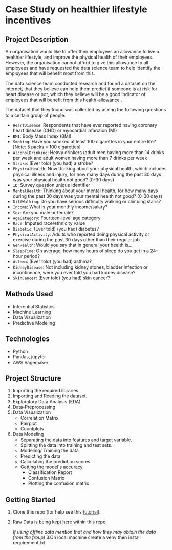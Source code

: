 # Case Study on healthier lifestyle incentives

## Project Description

An organisation would like to offer their employees an allowance to live a healthier lifestyle, and improve the physical health of their employees.
However, the organisation cannot afford to give this allowance to all employees and have requested the data science team to help identify the employees
that will benefit most from this.

The data science team conducted research and found a dataset on the internet, that they believe can help them predict if someone 
is at risk for heart disease or not, which they believe will be a good indicator of employees that will benefit from this health-allowance .
    
The dataset that they found was collected by asking the following questions to a certain group of people:
    
- `HeartDisease`:	Respondents that have ever reported having coronary heart disease (CHD) or myocardial infarction (MI)
- `BMI`:	Body Mass Index (BMI)
- `Smoking`:	Have you smoked at least 100 cigarettes in your entire life? [Note: 5 packs = 100 cigarettes]
- `AlcoholDrinking`:	Heavy drinkers (adult men having more than 14 drinks per week and adult women having more than 7 drinks per week
- `Stroke`:	(Ever told) (you had) a stroke?
- `PhysicalHealth`:	Now thinking about your physical health, which includes physical illness and injury, for how many days during the past 30 days was your physical health not good? (0-30 days)
- `ID`:	Survey question unique identifier
- `MentalHealth`:	Thinking about your mental health, for how many days during the past 30 days was your mental health not good? (0-30 days)
- `DiffWalking`:	Do you have serious difficulty walking or climbing stairs?
- `Income`: What is your monthly income/salary?	
- `Sex`:	Are you male or female?
- `AgeCategory`:	Fourteen-level age category
- `Race`:	Imputed race/ethnicity value
- `Diabetic`:	(Ever told) (you had) diabetes?
- `PhysicalActivity`:	Adults who reported doing physical activity or exercise during the past 30 days other than their regular job
- `GenHealth`:	Would you say that in general your health is...
- `SleepTime`:	On average, how many hours of sleep do you get in a 24-hour period?
- `Asthma`:	(Ever told) (you had) asthma?
- `KidneyDisease`:	Not including kidney stones, bladder infection or incontinence, were you ever told you had kidney disease?
- `SkinCancer`:	(Ever told) (you had) skin cancer?

## Methods Used
* Inferential Statistics
* Machine Learning
* Data Visualization
* Predictive Modeling
        
## Technologies
* Python
* Pandas, jupyter
* AWS Sagemaker

## Project Structure
1. Importing the required libraries.
2. Importing and Reading the dataset.
3. Exploratory Data Analysis (EDA)
4. Data-Preprocessing
5. Data Visualization
    - Correlation Matrix
    - Pairplot
    - Countplots
6. Data Modeling
    - Separating the data into features and target variable.
    - Splitting the data into training and test sets.
    - Modeling/ Training the data
    - Predicting the data
    - Calculating the prediction scores
    - Getting the model's accuracy
        - Classification Report
        - Confusion Matrix
        - Plotting the confusion matrix

## Getting Started

1. Clone this repo (for help see this [tutorial](https://help.github.com/articles/cloning-a-repository/)).
2. Raw Data is being kept [here](case_study.csv) within this repo.

    *If using offline data mention that and how they may obtain the data from the froup)*
3.On local machine create a venv then install requirement.txt    
    



